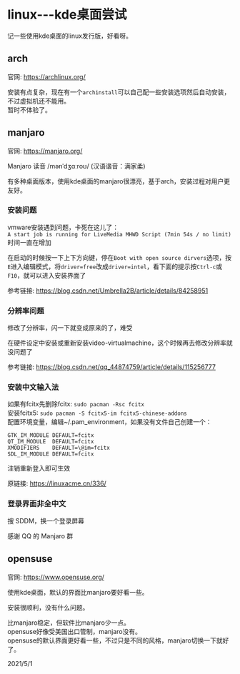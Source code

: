 # linux---kde桌面尝试

记一些使用kde桌面的linux发行版，好看呀。  


## arch
官网: https://archlinux.org/  

安装有点复杂，现在有一个`archinstall`可以自己配一些安装选项然后自动安装，不过虚拟机还不能用。  
暂时不体验了。  


## manjaro
官网: https://manjaro.org/  

Manjaro 读音 /mənˈdʒɑːroʊ/ (汉语谐音：满家柔)  

有多种桌面版本，使用kde桌面的manjaro很漂亮，基于arch，安装过程对用户更友好。  

### 安装问题
vmware安装遇到问题，卡死在这儿了：  
`A start job is running for LiveMedia MHWD Script (7min 54s / no limit)`  
时间一直在增加  

在启动的时候按一下上下方向键，停在`Boot with open source dirvers`选项，按`E`进入编辑模式，将`driver=free`改成`driver=intel`，看下面的提示按`Ctrl-c`或`F10`，就可以进入安装界面了  

参考链接: https://blog.csdn.net/Umbrella2B/article/details/84258951  

### 分辨率问题
修改了分辨率，闪一下就变成原来的了，难受  

在硬件设定中安装或重新安装video-virtualmachine，这个时候再去修改分辨率就没问题了  

参考链接: https://blog.csdn.net/qq_44874759/article/details/115256777  

### 安装中文输入法
如果有fcitx先删除fcitx: `sudo pacman -Rsc fcitx`  
安装fcitx5: `sudo pacman -S fcitx5-im fcitx5-chinese-addons`  
配置环境变量，编辑~/.pam_environment，如果没有文件自己创建一个：  
```
GTK_IM_MODULE DEFAULT=fcitx
QT_IM_MODULE  DEFAULT=fcitx
XMODIFIERS    DEFAULT=\@im=fcitx
SDL_IM_MODULE DEFAULT=fcitx
```
注销重新登入即可生效  

原链接: https://linuxacme.cn/336/  

### 登录界面非全中文
搜 SDDM，换一个登录屏幕  

感谢 QQ 的 Manjaro 群  


## opensuse
官网: https://www.opensuse.org/  

使用kde桌面，默认的界面比manjaro要好看一些。  

安装很顺利，没有什么问题。  

比manjaro稳定，但软件比manjaro少一点。  
opensuse好像受美国出口管制，manjaro没有。  
opensuse的默认界面更好看一些，不过只是不同的风格，manjaro切换一下就好了。  


2021/5/1  
